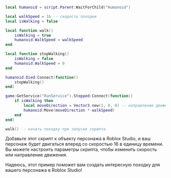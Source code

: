 

```lua
local humanoid = script.Parent:WaitForChild("Humanoid")

local walkSpeed = 16 -- скорость походки
local isWalking = false

local function walk()
    isWalking = true
    humanoid.WalkSpeed = walkSpeed
end

local function stopWalking()
    isWalking = false
    humanoid.WalkSpeed = 0
end

humanoid.Died:Connect(function()
    stopWalking()
end)

game:GetService("RunService").Stepped:Connect(function()
    if isWalking then
        local moveDirection = Vector3.new(1, 0, 0) -- направление движения
        humanoid:Move(moveDirection * walkSpeed)
    end
end)

walk() -- начать походку при запуске скрипта
```

Добавьте этот скрипт к объекту персонажа в Roblox Studio, и ваш персонаж будет двигаться вперед со скоростью 16 в единицу времени. Вы можете настроить параметры скрипта, чтобы изменить скорость или направление движения.

Надеюсь, этот пример поможет вам создать интересную походку для вашего персонажа в Roblox Studio!

